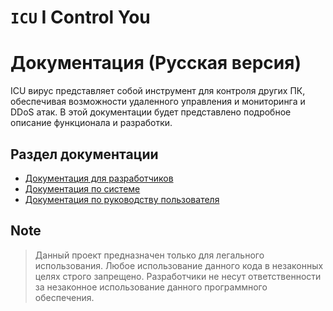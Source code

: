 # `ICU` I Control You

# Документация (Русская версия)

ICU вирус представляет собой инструмент для контроля других ПК, обеспечивая возможности удаленного управления и мониторинга и DDoS атак. В этой документации будет представлено подробное описание функционала и разработки.

## Раздел документации

-   [Документация для разработчиков](https://github.com/noneandundefined/icu/blob/docs/docs/Developer.RU.md)
-   [Документация по системе](https://github.com/noneandundefined/icu/blob/docs/docs/System.RU.md)
-   [Документация по руководству пользователя](https://github.com/noneandundefined/icu/blob/docs/docs/Install.RU.md)

## Note

> Данный проект предназначен только для легального использования. Любое использование данного кода в незаконных целях строго запрещено. Разработчики не несут ответственности за незаконное использование данного программного обеспечения.
